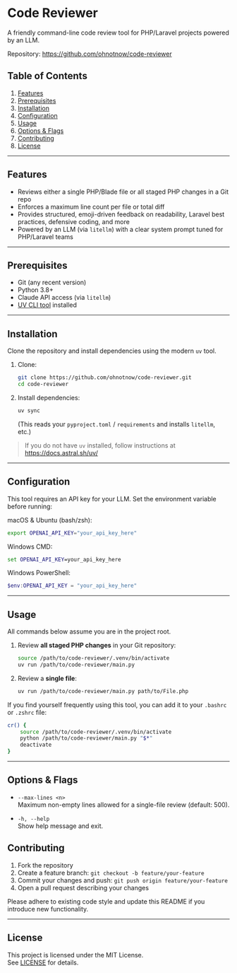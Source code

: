 # Code Reviewer

A friendly command-line code review tool for PHP/Laravel projects powered by an LLM.

Repository: https://github.com/ohnotnow/code-reviewer

## Table of Contents
1. [Features](#features)  
2. [Prerequisites](#prerequisites)  
3. [Installation](#installation)  
4. [Configuration](#configuration)  
5. [Usage](#usage)  
6. [Options & Flags](#options--flags)  
7. [Contributing](#contributing)  
8. [License](#license)  

---

## Features
- Reviews either a single PHP/Blade file or all staged PHP changes in a Git repo  
- Enforces a maximum line count per file or total diff  
- Provides structured, emoji-driven feedback on readability, Laravel best practices, defensive coding, and more  
- Powered by an LLM (via `litellm`) with a clear system prompt tuned for PHP/Laravel teams  

---

## Prerequisites
- Git (any recent version)  
- Python 3.8+  
- Claude API access (via `litellm`)  
- [UV CLI tool](https://docs.astral.sh/uv/) installed  

---

## Installation

Clone the repository and install dependencies using the modern `uv` tool.

1. Clone:
   ```bash
   git clone https://github.com/ohnotnow/code-reviewer.git
   cd code-reviewer
   ```

2. Install dependencies:
   ```bash
   uv sync
   ```
   (This reads your `pyproject.toml` / `requirements` and installs `litellm`, etc.)

> If you do not have `uv` installed, follow instructions at https://docs.astral.sh/uv/  

---

## Configuration

This tool requires an API key for your LLM. Set the environment variable before running:

macOS & Ubuntu (bash/zsh):
```bash
export OPENAI_API_KEY="your_api_key_here"
```

Windows CMD:
```cmd
set OPENAI_API_KEY=your_api_key_here
```

Windows PowerShell:
```powershell
$env:OPENAI_API_KEY = "your_api_key_here"
```

---

## Usage

All commands below assume you are in the project root.

1. Review **all staged PHP changes** in your Git repository:
   ```bash
   source /path/to/code-reviewer/.venv/bin/activate
   uv run /path/to/code-reviewer/main.py
   ```

2. Review a **single file**:
   ```bash
   uv run /path/to/code-reviewer/main.py path/to/File.php
   ```

If you find yourself frequently using this tool, you can add it to your `.bashrc` or `.zshrc` file:

```bash
cr() {
    source /path/to/code-reviewer/.venv/bin/activate
    python /path/to/code-reviewer/main.py "$*"
    deactivate
}
```
---

## Options & Flags

- `--max-lines <n>`  
  Maximum non-empty lines allowed for a single-file review (default: 500).

- `-h, --help`  
  Show help message and exit.


## Contributing

1. Fork the repository  
2. Create a feature branch: `git checkout -b feature/your-feature`  
3. Commit your changes and push: `git push origin feature/your-feature`  
4. Open a pull request describing your changes

Please adhere to existing code style and update this README if you introduce new functionality.

---

## License

This project is licensed under the MIT License.  
See [LICENSE](LICENSE) for details.
